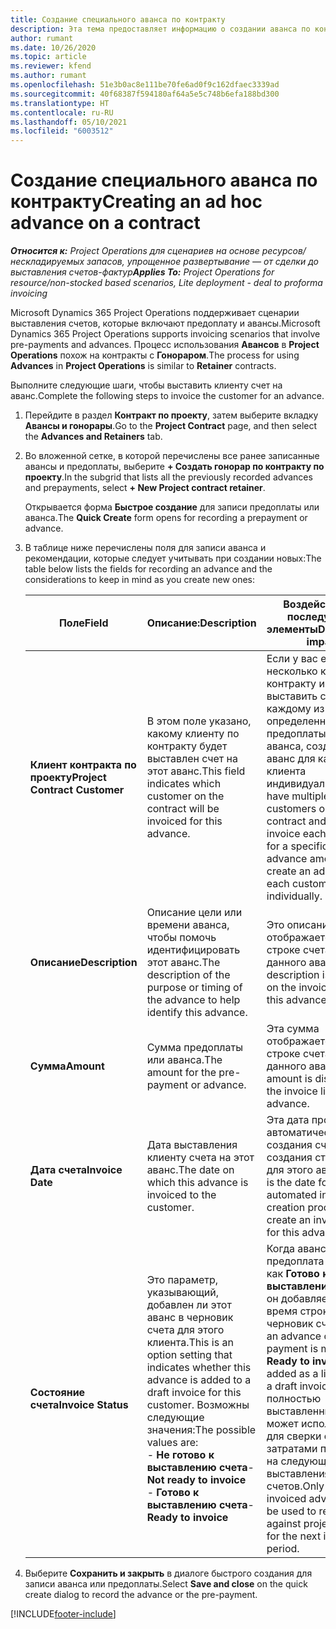 ```yaml
---
title: Создание специального аванса по контракту
description: Эта тема предоставляет информацию о создании аванса по контракту при необходимости.
author: rumant
ms.date: 10/26/2020
ms.topic: article
ms.reviewer: kfend
ms.author: rumant
ms.openlocfilehash: 51e3b0ac8e111be70fe6ad0f9c162dfaec3339ad
ms.sourcegitcommit: 40f68387f594180af64a5e5c748b6efa188bd300
ms.translationtype: HT
ms.contentlocale: ru-RU
ms.lasthandoff: 05/10/2021
ms.locfileid: "6003512"
---
```

# <a name="creating-an-ad-hoc-advance-on-a-contract"></a><span data-ttu-id="531a3-103">Создание специального аванса по контракту</span><span class="sxs-lookup"><span data-stu-id="531a3-103">Creating an ad hoc advance on a contract</span></span>

<span data-ttu-id="531a3-104">_**Относится к:** Project Operations для сценариев на основе ресурсов/нескладируемых запасов, упрощенное развертывание — от сделки до выставления счетов-фактур_</span><span class="sxs-lookup"><span data-stu-id="531a3-104">_**Applies To:** Project Operations for resource/non-stocked based scenarios, Lite deployment - deal to proforma invoicing_</span></span>

<span data-ttu-id="531a3-105">Microsoft Dynamics 365 Project Operations поддерживает сценарии выставления счетов, которые включают предоплату и авансы.</span><span class="sxs-lookup"><span data-stu-id="531a3-105">Microsoft Dynamics 365 Project Operations supports invoicing scenarios that involve pre-payments and advances.</span></span> <span data-ttu-id="531a3-106">Процесс использования **Авансов** в **Project Operations** похож на контракты с **Гонораром**.</span><span class="sxs-lookup"><span data-stu-id="531a3-106">The process for using **Advances** in **Project Operations** is similar to **Retainer** contracts.</span></span> 

<span data-ttu-id="531a3-107">Выполните следующие шаги, чтобы выставить клиенту счет на аванс.</span><span class="sxs-lookup"><span data-stu-id="531a3-107">Complete the following steps to invoice the customer for an advance.</span></span>

1. <span data-ttu-id="531a3-108">Перейдите в раздел **Контракт по проекту**, затем выберите вкладку **Авансы и гонорары**.</span><span class="sxs-lookup"><span data-stu-id="531a3-108">Go to the **Project Contract** page, and then select the **Advances and Retainers** tab.</span></span>
2. <span data-ttu-id="531a3-109">Во вложенной сетке, в которой перечислены все ранее записанные авансы и предоплаты, выберите **+ Создать гонорар по контракту по проекту**.</span><span class="sxs-lookup"><span data-stu-id="531a3-109">In the subgrid that lists all the previously recorded advances and prepayments, select **+ New Project contract retainer**.</span></span> 

    <span data-ttu-id="531a3-110">Открывается форма **Быстрое создание** для записи предоплаты или аванса.</span><span class="sxs-lookup"><span data-stu-id="531a3-110">The **Quick Create** form opens for recording a prepayment or advance.</span></span>
    
3. <span data-ttu-id="531a3-111">В таблице ниже перечислены поля для записи аванса и рекомендации, которые следует учитывать при создании новых:</span><span class="sxs-lookup"><span data-stu-id="531a3-111">The table below lists the fields for recording an advance and the considerations to keep in mind as you create new ones:</span></span>

    | <span data-ttu-id="531a3-112">Поле</span><span class="sxs-lookup"><span data-stu-id="531a3-112">Field</span></span> | <span data-ttu-id="531a3-113">Описание:</span><span class="sxs-lookup"><span data-stu-id="531a3-113">Description</span></span> | <span data-ttu-id="531a3-114">Воздействие на последующие элементы</span><span class="sxs-lookup"><span data-stu-id="531a3-114">Downstream impact</span></span> |
    | --- | --- | --- |
    | <span data-ttu-id="531a3-115">**Клиент контракта по проекту**</span><span class="sxs-lookup"><span data-stu-id="531a3-115">**Project Contract Customer**</span></span> | <span data-ttu-id="531a3-116">В этом поле указано, какому клиенту по контракту будет выставлен счет на этот аванс.</span><span class="sxs-lookup"><span data-stu-id="531a3-116">This field indicates which customer on the contract will be invoiced for this advance.</span></span> | <span data-ttu-id="531a3-117">Если у вас есть несколько клиентов по контракту и вы хотите выставить счет каждому из них на определенную сумму предоплаты или аванса, создайте аванс для каждого клиента индивидуально.</span><span class="sxs-lookup"><span data-stu-id="531a3-117">If you have multiple customers on the contract and want to invoice each of them for a specific retainer or advance amount, create an advance for each customer individually.</span></span> |
    | <span data-ttu-id="531a3-118">**Описание**</span><span class="sxs-lookup"><span data-stu-id="531a3-118">**Description**</span></span> | <span data-ttu-id="531a3-119">Описание цели или времени аванса, чтобы помочь идентифицировать этот аванс.</span><span class="sxs-lookup"><span data-stu-id="531a3-119">The description of the purpose or timing of the advance to help identify this advance.</span></span> | <span data-ttu-id="531a3-120">Это описание отображается в строке счета для данного аванса.</span><span class="sxs-lookup"><span data-stu-id="531a3-120">This description is displayed on the invoice line for this advance.</span></span> |
    | <span data-ttu-id="531a3-121">**Сумма**</span><span class="sxs-lookup"><span data-stu-id="531a3-121">**Amount**</span></span> | <span data-ttu-id="531a3-122">Сумма предоплаты или аванса.</span><span class="sxs-lookup"><span data-stu-id="531a3-122">The amount for the pre-payment or advance.</span></span> | <span data-ttu-id="531a3-123">Эта сумма отображается в строке счета для данного аванса.</span><span class="sxs-lookup"><span data-stu-id="531a3-123">This amount is displayed on the invoice line for this advance.</span></span> |
    | <span data-ttu-id="531a3-124">**Дата счета**</span><span class="sxs-lookup"><span data-stu-id="531a3-124">**Invoice Date**</span></span> | <span data-ttu-id="531a3-125">Дата выставления клиенту счета на этот аванс.</span><span class="sxs-lookup"><span data-stu-id="531a3-125">The date on which this advance is invoiced to the customer.</span></span> | <span data-ttu-id="531a3-126">Эта дата процесса автоматического создания счета для создания строки счета для этого аванса.</span><span class="sxs-lookup"><span data-stu-id="531a3-126">This is the date for the automated invoice creation process to create an invoice line for this advance.</span></span> |
    | <span data-ttu-id="531a3-127">**Состояние счета**</span><span class="sxs-lookup"><span data-stu-id="531a3-127">**Invoice Status**</span></span> | <span data-ttu-id="531a3-128">Это параметр, указывающий, добавлен ли этот аванс в черновик счета для этого клиента.</span><span class="sxs-lookup"><span data-stu-id="531a3-128">This is an option setting that indicates whether this advance is added to a draft invoice for this customer.</span></span> <span data-ttu-id="531a3-129">Возможны следующие значения:</span><span class="sxs-lookup"><span data-stu-id="531a3-129">The possible values are:</span></span></br><span data-ttu-id="531a3-130">- **Не готово к выставлению счета**</span><span class="sxs-lookup"><span data-stu-id="531a3-130">- **Not ready to invoice**</span></span></br><span data-ttu-id="531a3-131">- **Готово к выставлению счета**</span><span class="sxs-lookup"><span data-stu-id="531a3-131">- **Ready to invoice**</span></span> | <span data-ttu-id="531a3-132">Когда аванс или предоплата отмечены как **Готово к выставлению счета**, он добавляется как время строки в черновик счета.</span><span class="sxs-lookup"><span data-stu-id="531a3-132">When an advance or pre-payment is marked as **Ready to invoice**, it is added as a line time on a draft invoice.</span></span> <span data-ttu-id="531a3-133">Только полностью выставленный аванс может использоваться для сверки с затратами по проекту на следующий период выставления счетов.</span><span class="sxs-lookup"><span data-stu-id="531a3-133">Only a fully invoiced advance can be used to reconcile against project costs for the next invoice period.</span></span> |

4. <span data-ttu-id="531a3-134">Выберите **Сохранить и закрыть** в диалоге быстрого создания для записи аванса или предоплаты.</span><span class="sxs-lookup"><span data-stu-id="531a3-134">Select **Save and close** on the quick create dialog to record the advance or the pre-payment.</span></span>


[!INCLUDE[footer-include](../../includes/footer-banner.md)]